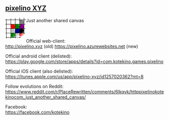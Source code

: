 ## <a href="http://pixelino.kotekino.com">pixelino XYZ</a>
Just another shared canvas
<img src="https://raw.githubusercontent.com/kotekino/pixelino/master/img/logo.png" align="left"> 
<br /><br /><br />

Official web-client:<br />
http://pixelino.xyz (old) https://pixelino.azurewebsites.net (new)<br />

Official android client (delisted):<br />
https://play.google.com/store/apps/details?id=com.kotekino.games.pixelino

Official iOS client (also delisted):<br />
https://itunes.apple.com/us/app/pixelino-xyz/id1257020362?mt=8

Follow evolutions on Reddit:<br />
https://www.reddit.com/r/PlaceRewritten/comments/6lkqyk/httppixelinokotekinocom_just_another_shared_canvas/

Facebook:<br />
https://facebook.com/kotekino
